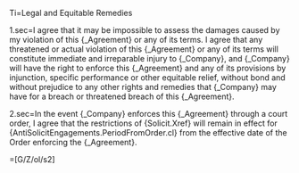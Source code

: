 Ti=Legal and Equitable Remedies

1.sec=I agree that it may be impossible to assess the damages caused by my violation of this {_Agreement} or any of its terms.  I agree that any threatened or actual violation of this {_Agreement} or any of its terms will constitute immediate and irreparable injury to {_Company}, and {_Company} will have the right to enforce this {_Agreement} and any of its provisions by injunction, specific performance or other equitable relief, without bond and without prejudice to any other rights and remedies that {_Company} may have for a breach or threatened breach of this {_Agreement}.

2.sec=In the event {_Company} enforces this {_Agreement} through a court order, I agree that the restrictions of {Solicit.Xref} will remain in effect for {AntiSolicitEngagements.PeriodFromOrder.cl} from the effective date of the Order enforcing the {_Agreement}.

=[G/Z/ol/s2]
